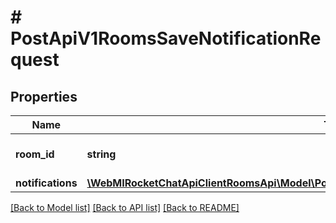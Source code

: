 # # PostApiV1RoomsSaveNotificationRequest

## Properties

Name | Type | Description | Notes
------------ | ------------- | ------------- | -------------
**room_id** | **string** | The channel&#39;s id |
**notifications** | [**\WebMIRocketChatApiClientRoomsApi\Model\PostApiV1RoomsSaveNotificationRequestNotifications**](PostApiV1RoomsSaveNotificationRequestNotifications.md) |  |

[[Back to Model list]](../../README.md#models) [[Back to API list]](../../README.md#endpoints) [[Back to README]](../../README.md)

